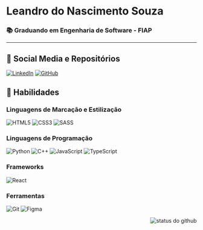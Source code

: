 # Leandro do Nascimento Souza
### :books: Graduando em Engenharia de Software - FIAP
<hr>



## :iphone: Social Media e Repositórios 
[![LinkedIn](https://img.shields.io/badge/LinkedIn-0077B5?style=for-the-badge&logo=linkedin&logoColor=white)](https://www.linkedin.com/in/leandro-souza-326722181/)
[![GitHub](https://img.shields.io/badge/GitHub-100000?style=for-the-badge&logo=github&logoColor=white)](https://github.com/Leandrns)

## :dart: Habilidades 
### Linguagens de Marcação e Estilização 
![HTML5](https://img.shields.io/badge/HTML5-E34F26?style=for-the-badge&logo=html5&logoColor=white)
![CSS3](https://img.shields.io/badge/CSS3-1572B6?style=for-the-badge&logo=css3&logoColor=white)
![SASS](https://img.shields.io/badge/SASS-hotpink.svg?style=for-the-badge&logo=SASS&logoColor=white)

### Linguagens de Programação
![Python](https://img.shields.io/badge/python-3670A0?style=for-the-badge&logo=python&logoColor=white) 
![C++](https://img.shields.io/badge/C%2B%2B-00599C?style=for-the-badge&logo=c%2B%2B&logoColor=white)
![JavaScript](https://img.shields.io/badge/JavaScript-F7DF1E?style=for-the-badge&logo=javascript&logoColor=black)
![TypeScript](https://img.shields.io/badge/typescript-%23007ACC.svg?style=for-the-badge&logo=typescript&logoColor=white)


### Frameworks
![React](	https://img.shields.io/badge/React-20232A?style=for-the-badge&logo=react&logoColor=61DAFB)

### Ferramentas
![Git](https://img.shields.io/badge/GIT-E44C30?style=for-the-badge&logo=git&logoColor=white) 
![Figma](https://img.shields.io/badge/figma-%23F24E1E.svg?style=for-the-badge&logo=figma&logoColor=white)

<img align='right' src="https://github-readme-stats.vercel.app/api?username=Leandrns&show_icons=true&title_color=60d4ea&text_color=9ae5f3&icon_color=60d4ea&bg_color=19191a&cache_seconds=2300" alt="status do github">


